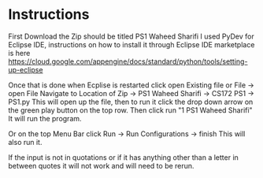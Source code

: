 # Instructions
First Download the Zip should be titled PS1 Waheed Sharifi
I used PyDev for Eclipse IDE, instructions on how to install it through Eclipse IDE marketplace is here
https://cloud.google.com/appengine/docs/standard/python/tools/setting-up-eclipse

Once that is done when Ecplise is restarted click open Existing file or File -> open File
Navigate to Location of Zip -> PS1 Waheed Sharifi -> CS172 PS1 -> PS1.py
This will open up the file, then to run it click the drop down arrow on the green play button on the top row. Then click run "1 PS1 Waheed Sharifi" It will run the program.

Or on the top Menu Bar click Run -> Run Configurations -> finish
This will also run it.

If the input is not in quotations or if it has anything other than a letter in between quotes it will not work and will need to be rerun.
